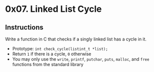 # 0x07. Linked List Cycle

## Instructions
Write a function in C that checks if a singly linked list has a cycle in it.
* Prototype: `int check_cycle(listint_t *list);`
* Return `1` if there is a cycle, `0` otherwise
* You may only use the `write`, `printf`, `putchar`, `puts`, `malloc`, and `free` functions from the standard library
